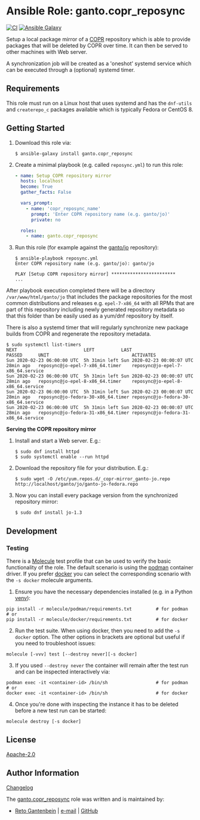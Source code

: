 # Ansible Role: ganto.copr_reposync

[![CI](https://github.com/ganto/ansible-copr_reposync/workflows/CI/badge.svg?event=push)](https://github.com/ganto/ansible-copr_reposync/actions?query=workflow%3ACI)
[![Ansible Galaxy](http://img.shields.io/badge/ansible--galaxy-ganto.copr__reposync-blue.svg?style=flat&logo=ansible)](https://galaxy.ansible.com/ganto/copr_reposync)

Setup a local package mirror of a [COPR](https://copr.fedorainfracloud.org/coprs/) repository which is able to provide packages that will be deleted by COPR over time. It can then be served to other machines with Web server.

A synchronization job will be created as a 'oneshot' systemd service which can be executed through a (optional) systemd timer.


## Requirements

This role must run on a Linux host that uses systemd and has the `dnf-utils` and `createrepo_c` packages available which is typically Fedora or CentOS 8.


## Getting Started

1. Download this role via:

   ```
   $ ansible-galaxy install ganto.copr_reposync
   ```

2. Create a minimal playbook (e.g. called `reposync.yml`) to run this role:

   ```YAML
   - name: Setup COPR repository mirror
     hosts: localhost
     become: True
     gather_facts: False

     vars_prompt:
       - name: 'copr_reposync_name'
         prompt: 'Enter COPR repository name (e.g. ganto/jo)'
         private: no

     roles:
       - name: ganto.copr_reposync
   ```

3. Run this role (for example against the [ganto/jo](https://copr.fedorainfracloud.org/coprs/ganto/jo/) repository):

   ```
   $ ansible-playbook reposync.yml
   Enter COPR repository name (e.g. ganto/jo): ganto/jo

   PLAY [Setup COPR repository mirror] ************************
   ...
   ```

After playbook execution completed there will be a directory `/var/www/html/ganto/jo` that includes the package repositories for the most common distributions and releases e.g. `epel-7-x86_64` with all RPMs that are part of this repository including newly generated repository metadata so that this folder than be easily used as a yum/dnf repository by itself.

There is also a systemd timer that will regularly synchronize new package builds from COPR and regenerate the repository metadata.

```
$ sudo systemctl list-timers
NEXT                         LEFT          LAST                         PASSED      UNIT                               ACTIVATES
Sun 2020-02-23 06:00:00 UTC  5h 31min left Sun 2020-02-23 00:00:07 UTC  28min ago   reposync@jo-epel-7-x86_64.timer    reposync@jo-epel-7-x86_64.service
Sun 2020-02-23 06:00:00 UTC  5h 31min left Sun 2020-02-23 00:00:07 UTC  28min ago   reposync@jo-epel-8-x86_64.timer    reposync@jo-epel-8-x86_64.service
Sun 2020-02-23 06:00:00 UTC  5h 31min left Sun 2020-02-23 00:00:07 UTC  28min ago   reposync@jo-fedora-30-x86_64.timer reposync@jo-fedora-30-x86_64.service
Sun 2020-02-23 06:00:00 UTC  5h 31min left Sun 2020-02-23 00:00:07 UTC  28min ago   reposync@jo-fedora-31-x86_64.timer reposync@jo-fedora-31-x86_64.service
```


**Serving the COPR repository mirror**

1. Install and start a Web server. E.g.:

   ```
   $ sudo dnf install httpd
   $ sudo systemctl enable --run httpd
   ```

2. Download the repository file for your distribution. E.g.:

   ```
   $ sudo wget -O /etc/yum.repos.d/_copr-mirror_ganto-jo.repo http://localhost/ganto/jo/ganto-jo-fedora.repo
   ```

3. Now you can install every package version from the synchronized repository mirror:

   ```
   $ sudo dnf install jo-1.3
   ```


## Development

### Testing

There is a [Molecule](https://molecule.readthedocs.io/) test profile that can be used to verify the basic functionality of the role. The default scenario is using the [podman](https://podman.io/) container driver. If you prefer [docker](https://www.docker.com/) you can select the corresponding scenario with the `-s docker` molecule arguments.

1. Ensure you have the necessary dependencies installed (e.g. in a Python [venv](https://docs.python.org/3/tutorial/venv.html)):
```
pip install -r molecule/podman/requirements.txt         # for podman
# or
pip install -r molecule/docker/requirements.txt         # for docker
```
2. Run the test suite. When using docker, then you need to add the `-s docker` option. The other options in brackets are optional but useful if you need to troubleshoot issues:
```
molecule [-vvv] test [--destroy never][-s docker]
```
3. If you used `--destroy never` the container will remain after the test run and can be inspected interactively via:
```
podman exec -it <container-id> /bin/sh                  # for podman
# or
docker exec -it <container-id> /bin/sh                  # for docker
```
4. Once you're done with inspecting the instance it has to be deleted before a new test run can be started:
```
molecule destroy [-s docker]
```


## License

[Apache-2.0](https://spdx.org/licenses/Apache-2.0.html)


## Author Information

[Changelog](CHANGELOG.md)

The [ganto.copr_reposync](https://galaxy.ansible.com/ganto/copr_reposync) role was written and is maintained by:
- [Reto Gantenbein](https://linuxmonk.ch/) | [e-mail](mailto:reto.gantenbein@linuxmonk.ch) | [GitHub](https://github.com/ganto)
